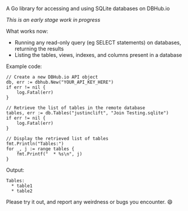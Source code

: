 A Go library for accessing and using SQLite databases on DBHub.io

*This is an early stage work in progress*

What works now:

* Running any read-only query (eg SELECT statements) on databases, returning the results
* Listing the tables, views, indexes, and columns present in a database

Example code:

```
// Create a new DBHub.io API object
db, err := dbhub.New("YOUR_API_KEY_HERE")
if err != nil {
    log.Fatal(err)
}

// Retrieve the list of tables in the remote database
tables, err := db.Tables("justinclift", "Join Testing.sqlite")
if err != nil {
    log.Fatal(err)
}

// Display the retrieved list of tables
fmt.Println("Tables:")
for _, j := range tables {
    fmt.Printf("  * %s\n", j)
}
```

Output:

```
Tables:
  * table1
  * table2
```
  
Please try it out, and report any weirdness or bugs you encounter. :smile:
